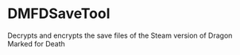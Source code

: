 # DMFDSaveTool
Decrypts and encrypts the save files of the Steam version of Dragon Marked for Death
